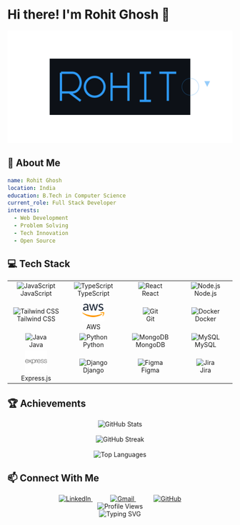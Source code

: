 # Hi there! I'm Rohit Ghosh 👋

<div align="center">
  <img src="gitartwork.svg" alt="Rohit's GitHub Artwork" width="800px"/>
</div>

## 🚀 About Me

```yaml
name: Rohit Ghosh
location: India
education: B.Tech in Computer Science
current_role: Full Stack Developer
interests:
  - Web Development
  - Problem Solving
  - Tech Innovation
  - Open Source
```

## 💻 Tech Stack

<div align="center">

<table>
<tr>
<td align="center" width="140">
  <img src="https://cdn.jsdelivr.net/gh/devicons/devicon/icons/javascript/javascript-original.svg" width="40" height="40" alt="JavaScript" />
  <br>JavaScript
</td>
<td align="center" width="140">
  <img src="https://cdn.jsdelivr.net/gh/devicons/devicon/icons/typescript/typescript-original.svg" width="40" height="40" alt="TypeScript" />
  <br>TypeScript
</td>
<td align="center" width="140">
  <img src="https://cdn.jsdelivr.net/gh/devicons/devicon/icons/react/react-original.svg" width="40" height="40" alt="React" />
  <br>React
</td>
<td align="center" width="140">
  <img src="https://cdn.jsdelivr.net/gh/devicons/devicon/icons/nodejs/nodejs-original.svg" width="40" height="40" alt="Node.js" />
  <br>Node.js
</td>
</tr>
<tr>
<td align="center" width="140">
  <img src="https://cdn.jsdelivr.net/gh/devicons/devicon/icons/tailwindcss/tailwindcss-original-wordmark.svg" width="60" height="60" alt="Tailwind CSS" />
  <br>Tailwind CSS
</td>
<td align="center" width="140">
  <img src="https://raw.githubusercontent.com/devicons/devicon/master/icons/amazonwebservices/amazonwebservices-original-wordmark.svg" width="50" height="50" alt="AWS" />
  <br>AWS
</td>
<td align="center" width="140">
  <img src="https://cdn.jsdelivr.net/gh/devicons/devicon/icons/git/git-original.svg" width="40" height="40" alt="Git" />
  <br>Git
</td>
<td align="center" width="140">
  <img src="https://cdn.jsdelivr.net/gh/devicons/devicon/icons/docker/docker-original.svg" width="40" height="40" alt="Docker" />
  <br>Docker
</td>
</tr>
<tr>
<td align="center" width="140">
  <img src="https://cdn.jsdelivr.net/gh/devicons/devicon/icons/java/java-original.svg" width="40" height="40" alt="Java" />
  <br>Java
</td>
<td align="center" width="140">
  <img src="https://cdn.jsdelivr.net/gh/devicons/devicon/icons/python/python-original.svg" width="40" height="40" alt="Python" />
  <br>Python
</td>
<td align="center" width="140">
  <img src="https://cdn.jsdelivr.net/gh/devicons/devicon/icons/mongodb/mongodb-original.svg" width="40" height="40" alt="MongoDB" />
  <br>MongoDB
</td>
<td align="center" width="140">
  <img src="https://cdn.jsdelivr.net/gh/devicons/devicon/icons/mysql/mysql-original.svg" width="40" height="40" alt="MySQL" />
  <br>MySQL
</td>
</tr>
<tr>
<td align="center" width="140">
  <img src="https://raw.githubusercontent.com/devicons/devicon/master/icons/express/express-original-wordmark.svg" width="50" height="50" alt="Express.js" />
  <br>Express.js
</td>
<td align="center" width="140">
  <img src="https://cdn.jsdelivr.net/gh/devicons/devicon/icons/django/django-plain.svg" width="40" height="40" alt="Django" />
  <br>Django
</td>
<td align="center" width="140">
  <img src="https://cdn.jsdelivr.net/gh/devicons/devicon/icons/figma/figma-original.svg" width="40" height="40" alt="Figma" />
  <br>Figma
</td>
<td align="center" width="140">
  <img src="https://cdn.jsdelivr.net/gh/devicons/devicon/icons/jira/jira-original.svg" width="40" height="40" alt="Jira" />
  <br>Jira
</td>
</tr>
</table>

</div>

## 🏆 Achievements

<div align="center">
  <img src="https://github-readme-stats.vercel.app/api?username=rohit1682&show_icons=true&theme=merko&hide_border=false&include_all_commits=true&count_private=true" alt="GitHub Stats" width="70%" />
</div>

<br>

<div align="center">
  <img src="https://github-readme-streak-stats.herokuapp.com/?user=rohit1682&theme=merko&hide_border=false" alt="GitHub Streak" width="70%" />
</div>

<br>

<div align="center">
  <img src="https://github-readme-stats.vercel.app/api/top-langs/?username=rohit1682&theme=merko&hide_border=false&include_all_commits=true&count_private=true&layout=compact" alt="Top Languages" width="60%" />
</div>

## 📫 Connect With Me

<div align="center">
  <a href="https://www.linkedin.com/in/rohit-ghosh-1682/" target="_blank" style="margin-right: 20px;">
    <img src="https://img.shields.io/badge/LinkedIn-0077B5?style=for-the-badge&logo=linkedin&logoColor=white" alt="LinkedIn" />
  </a>
  &nbsp;&nbsp;&nbsp;&nbsp;
  <a href="mailto:rht.ghs10@gmail.com" style="margin-right: 20px;">
    <img src="https://img.shields.io/badge/Gmail-D14836?style=for-the-badge&logo=gmail&logoColor=white" alt="Gmail" />
  </a>
  &nbsp;&nbsp;&nbsp;&nbsp;
  <a href="https://github.com/rohit1682" target="_blank">
    <img src="https://img.shields.io/badge/GitHub-100000?style=for-the-badge&logo=github&logoColor=white" alt="GitHub" />
  </a>
</div>

<div align="center">
  <img src="https://komarev.com/ghpvc/?username=rohit1682&style=flat-square&color=blue" alt="Profile Views" />
</div>

<!-- Gradient footer -->
<div align="center">
  <img src="https://readme-typing-svg.herokuapp.com?font=Fira+Code&weight=500&size=40&pause=1000&color=2E9BF7&center=true&vCenter=true&random=false&width=800&height=100&lines=Thanks+for+visiting!;Feel+free+to+connect+with+me" alt="Typing SVG" />
</div>

